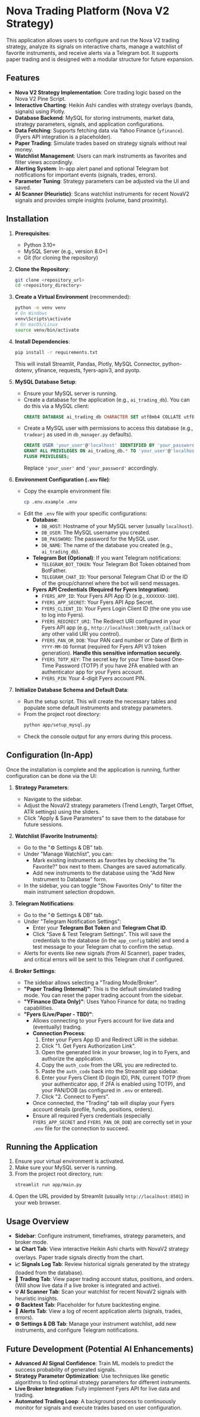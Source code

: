 # Nova Trading Platform (Nova V2 Strategy)

This application allows users to configure and run the Nova V2 trading strategy, analyze its signals on interactive charts, manage a watchlist of favorite instruments, and receive alerts via a Telegram bot. It supports paper trading and is designed with a modular structure for future expansion.

## Features

*   **Nova V2 Strategy Implementation**: Core trading logic based on the Nova V2 Pine Script.
*   **Interactive Charting**: Heikin Ashi candles with strategy overlays (bands, signals) using Plotly.
*   **Database Backend**: MySQL for storing instruments, market data, strategy parameters, signals, and application configurations.
*   **Data Fetching**: Supports fetching data via Yahoo Finance (`yfinance`). (Fyers API integration is a placeholder).
*   **Paper Trading**: Simulate trades based on strategy signals without real money.
*   **Watchlist Management**: Users can mark instruments as favorites and filter views accordingly.
*   **Alerting System**: In-app alert panel and optional Telegram bot notifications for important events (signals, trades, errors).
*   **Parameter Tuning**: Strategy parameters can be adjusted via the UI and saved.
*   **AI Scanner (Heuristic)**: Scans watchlist instruments for recent NovaV2 signals and provides simple insights (volume, band proximity).

## Installation

1.  **Prerequisites**:
    *   Python 3.10+
    *   MySQL Server (e.g., version 8.0+)
    *   Git (for cloning the repository)

2.  **Clone the Repository**:
    ```bash
    git clone <repository_url>
    cd <repository_directory>
    ```

3.  **Create a Virtual Environment** (recommended):
    ```bash
    python -m venv venv
    # On Windows
    venv\Scripts\activate
    # On macOS/Linux
    source venv/bin/activate
    ```

4.  **Install Dependencies**:
    ```bash
    pip install -r requirements.txt
    ```
    This will install Streamlit, Pandas, Plotly, MySQL Connector, python-dotenv, yfinance, requests, fyers-apiv3, and pyotp.

5.  **MySQL Database Setup**:
    *   Ensure your MySQL server is running.
    *   Create a database for the application (e.g., `ai_trading_db`). You can do this via a MySQL client:
        ```sql
        CREATE DATABASE ai_trading_db CHARACTER SET utf8mb4 COLLATE utf8mb4_unicode_ci;
        ```
    *   Create a MySQL user with permissions to access this database (e.g., `tradearj` as used in `db_manager.py` defaults).
        ```sql
        CREATE USER 'your_user'@'localhost' IDENTIFIED BY 'your_password';
        GRANT ALL PRIVILEGES ON ai_trading_db.* TO 'your_user'@'localhost';
        FLUSH PRIVILEGES;
        ```
        Replace `'your_user'` and `'your_password'` accordingly.

6.  **Environment Configuration (`.env` file)**:
    *   Copy the example environment file:
        ```bash
        cp .env.example .env
        ```
    *   Edit the `.env` file with your specific configurations:
        *   **Database**:
            *   `DB_HOST`: Hostname of your MySQL server (usually `localhost`).
            *   `DB_USER`: The MySQL username you created.
            *   `DB_PASSWORD`: The password for the MySQL user.
            *   `DB_NAME`: The name of the database you created (e.g., `ai_trading_db`).
        *   **Telegram Bot (Optional)**: If you want Telegram notifications:
            *   `TELEGRAM_BOT_TOKEN`: Your Telegram Bot Token obtained from BotFather.
            *   `TELEGRAM_CHAT_ID`: Your personal Telegram Chat ID or the ID of the group/channel where the bot will send messages.
        *   **Fyers API Credentials (Required for Fyers Integration)**:
            *   `FYERS_APP_ID`: Your Fyers API App ID (e.g., `XXXXXXX-100`).
            *   `FYERS_APP_SECRET`: Your Fyers API App Secret.
            *   `FYERS_CLIENT_ID`: Your Fyers Login Client ID (the one you use to log into Fyers).
            *   `FYERS_REDIRECT_URI`: The Redirect URI configured in your Fyers API app (e.g., `http://localhost:3000/auth_callback` or any other valid URI you control).
            *   `FYERS_PAN_OR_DOB`: Your PAN card number or Date of Birth in `YYYY-MM-DD` format (required for Fyers API V3 token generation). **Handle this sensitive information securely.**
            *   `FYERS_TOTP_KEY`: The secret key for your Time-based One-Time Password (TOTP) if you have 2FA enabled with an authenticator app for your Fyers account.
            *   `FYERS_PIN`: Your 4-digit Fyers account PIN.

7.  **Initialize Database Schema and Default Data**:
    *   Run the setup script. This will create the necessary tables and populate some default instruments and strategy parameters.
    *   From the project root directory:
        ```bash
        python app/setup_mysql.py
        ```
    *   Check the console output for any errors during this process.

## Configuration (In-App)

Once the installation is complete and the application is running, further configuration can be done via the UI:

1.  **Strategy Parameters**:
    *   Navigate to the sidebar.
    *   Adjust the NovaV2 strategy parameters (Trend Length, Target Offset, ATR settings) using the sliders.
    *   Click "Apply & Save Parameters" to save them to the database for future sessions.

2.  **Watchlist (Favorite Instruments)**:
    *   Go to the "⚙️ Settings & DB" tab.
    *   Under "Manage Watchlist", you can:
        *   Mark existing instruments as favorites by checking the "Is Favorite?" box next to them. Changes are saved automatically.
        *   Add new instruments to the database using the "Add New Instrument to Database" form.
    *   In the sidebar, you can toggle "Show Favorites Only" to filter the main instrument selection dropdown.

3.  **Telegram Notifications**:
    *   Go to the "⚙️ Settings & DB" tab.
    *   Under "Telegram Notification Settings":
        *   Enter your **Telegram Bot Token** and **Telegram Chat ID**.
        *   Click "Save & Test Telegram Settings". This will save the credentials to the database (in the `app_config` table) and send a test message to your Telegram chat to confirm the setup.
    *   Alerts for events like new signals (from AI Scanner), paper trades, and critical errors will be sent to this Telegram chat if configured.

4.  **Broker Settings**:
    *   The sidebar allows selecting a "Trading Mode/Broker".
    *   **"Paper Trading (Internal)"**: This is the default simulated trading mode. You can reset the paper trading account from the sidebar.
    *   **"YFinance (Data Only)"**: Uses Yahoo Finance for data; no trading capabilities.
    *   **"Fyers (Live/Paper - TBD)"**:
        *   Allows connecting to your Fyers account for live data and (eventually) trading.
        *   **Connection Process**:
            1.  Enter your Fyers App ID and Redirect URI in the sidebar.
            2.  Click "1. Get Fyers Authorization Link".
            3.  Open the generated link in your browser, log in to Fyers, and authorize the application.
            4.  Copy the `auth_code` from the URL you are redirected to.
            5.  Paste the `auth_code` back into the Streamlit app sidebar.
            6.  Enter your Fyers Client ID (login ID), PIN, current TOTP (from your authenticator app, if 2FA is enabled using TOTP), and your PAN/DOB (as configured in `.env` or entered).
            7.  Click "2. Connect to Fyers".
        *   Once connected, the "Trading" tab will display your Fyers account details (profile, funds, positions, orders).
        *   Ensure all required Fyers credentials (especially `FYERS_APP_SECRET` and `FYERS_PAN_OR_DOB`) are correctly set in your `.env` file for the connection to succeed.

## Running the Application

1.  Ensure your virtual environment is activated.
2.  Make sure your MySQL server is running.
3.  From the project root directory, run:
    ```bash
    streamlit run app/main.py
    ```
4.  Open the URL provided by Streamlit (usually `http://localhost:8501`) in your web browser.

## Usage Overview

*   **Sidebar**: Configure instrument, timeframes, strategy parameters, and broker mode.
*   **📊 Chart Tab**: View interactive Heikin Ashi charts with NovaV2 strategy overlays. Paper trade signals directly from the chart.
*   **📈 Signals Log Tab**: Review historical signals generated by the strategy (loaded from the database).
*   **💼 Trading Tab**: View paper trading account status, positions, and orders. (Will show live data if a live broker is integrated and active).
*   **💡 AI Scanner Tab**: Scan your watchlist for recent NovaV2 signals with heuristic insights.
*   **⚙️ Backtest Tab**: Placeholder for future backtesting engine.
*   **🔔 Alerts Tab**: View a log of recent application alerts (signals, trades, errors).
*   **⚙️ Settings & DB Tab**: Manage your instrument watchlist, add new instruments, and configure Telegram notifications.

## Future Development (Potential AI Enhancements)

*   **Advanced AI Signal Confidence**: Train ML models to predict the success probability of generated signals.
*   **Strategy Parameter Optimization**: Use techniques like genetic algorithms to find optimal strategy parameters for different instruments.
*   **Live Broker Integration**: Fully implement Fyers API for live data and trading.
*   **Automated Trading Loop**: A background process to continuously monitor for signals and execute trades based on user configuration.
